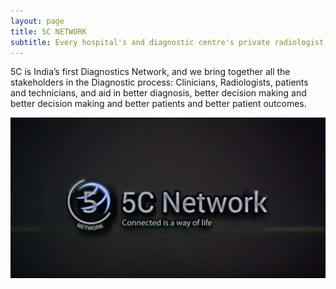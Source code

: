 ```yaml
---
layout: page
title: 5C NETWORK
subtitle: Every hospital's and diagnostic centre's private radiologist
---
```


5C is India’s first Diagnostics Network, and we bring together all the stakeholders in the Diagnostic process: Clinicians, Radiologists, patients and technicians, and aid in better diagnosis, better decision making and better decision making and better patients and better patient outcomes.   

[![5C Network](/img/video.jpg)](https://www.youtube.com/watch?v=VYwt7MajSGA)

